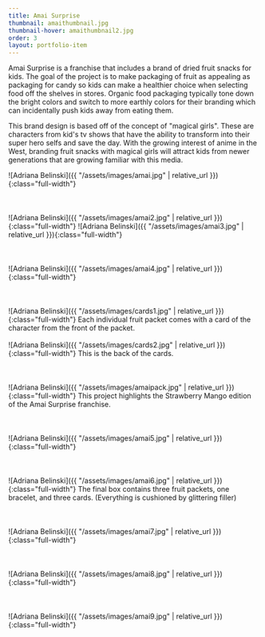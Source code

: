 ```yaml
---
title: Amai Surprise
thumbnail: amaithumbnail.jpg
thumbnail-hover: amaithumbnail2.jpg
order: 3
layout: portfolio-item
---
```


Amai Surprise is a franchise that includes a brand of dried fruit snacks for kids. The goal of the project is to make packaging of fruit as appealing as packaging for candy so kids can make a healthier choice when selecting food off the shelves in stores. Organic food packaging typically tone down the bright colors and switch to more earthly colors for their branding which can incidentally push kids away from eating them.

This brand design is based off of the concept of "magical girls". These are characters from kid's tv shows that have the ability to transform into their super hero selfs and save the day. With the growing interest of anime in the West, branding fruit snacks with magical girls will attract kids from newer generations that are growing familiar with this media.

![Adriana Belinski]({{ "/assets/images/amai.jpg" | relative_url }}){:class="full-width"}
<br><br><br><br>
![Adriana Belinski]({{ "/assets/images/amai2.jpg" | relative_url }}){:class="full-width"}
![Adriana Belinski]({{ "/assets/images/amai3.jpg" | relative_url }}){:class="full-width"}
<br><br><br><br>
![Adriana Belinski]({{ "/assets/images/amai4.jpg" | relative_url }}){:class="full-width"}
<br><br><br><br>
![Adriana Belinski]({{ "/assets/images/cards1.jpg" | relative_url }}){:class="full-width"}
Each individual fruit packet comes with a card of the character from the front of the packet.
<br><br>
![Adriana Belinski]({{ "/assets/images/cards2.jpg" | relative_url }}){:class="full-width"}
This is the back of the cards.
<br><br><br><br>
![Adriana Belinski]({{ "/assets/images/amaipack.jpg" | relative_url }}){:class="full-width"}
This project highlights the Strawberry Mango edition of the Amai Surprise franchise.
<br><br><br><br>
![Adriana Belinski]({{ "/assets/images/amai5.jpg" | relative_url }}){:class="full-width"}
<br><br><br><br>
![Adriana Belinski]({{ "/assets/images/amai6.jpg" | relative_url }}){:class="full-width"}
The final box contains three fruit packets, one bracelet, and three cards. (Everything is cushioned by glittering filler)
<br><br><br><br>
![Adriana Belinski]({{ "/assets/images/amai7.jpg" | relative_url }}){:class="full-width"}
<br><br><br><br>
![Adriana Belinski]({{ "/assets/images/amai8.jpg" | relative_url }}){:class="full-width"}
<br><br><br><br>
![Adriana Belinski]({{ "/assets/images/amai9.jpg" | relative_url }}){:class="full-width"}
